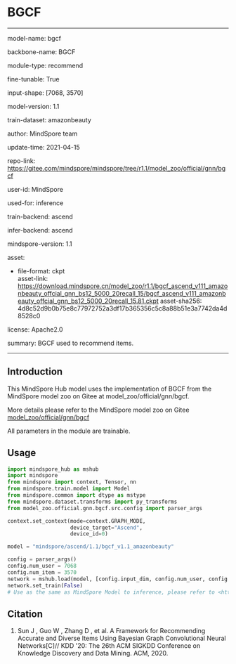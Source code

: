 # BGCF

---

model-name: bgcf

backbone-name: BGCF

module-type: recommend

fine-tunable: True

input-shape: [7068, 3570]

model-version: 1.1

train-dataset: amazonbeauty

author: MindSpore team

update-time: 2021-04-15

repo-link: <https://gitee.com/mindspore/mindspore/tree/r1.1/model_zoo/official/gnn/bgcf>

user-id: MindSpore

used-for: inference

train-backend: ascend

infer-backend: ascend

mindspore-version: 1.1

asset:

  -
    file-format: ckpt  
    asset-link: <https://download.mindspore.cn/model_zoo/r1.1/bgcf_ascend_v111_amazonbeauty_offcial_gnn_bs12_5000_20recall_15/bgcf_ascend_v111_amazonbeauty_offcial_gnn_bs12_5000_20recall_15.81.ckpt>
    asset-sha256: 4d8c52d9b0b75e8c77972752a3df17b365356c5c8a88b51e3a7742da4d8528c0

license: Apache2.0

summary: BGCF used to recommend items.

---

## Introduction

This MindSpore Hub model uses the implementation of BGCF from the MindSpore model zoo on Gitee at model_zoo/official/gnn/bgcf.

More details please refer to the MindSpore model zoo on Gitee [model_zoo/official/gnn/bgcf](https://gitee.com/mindspore/mindspore/blob/r1.1/model_zoo/official/gnn/bgcf/README.md)

All parameters in the module are trainable.

## Usage

```python
import mindspore_hub as mshub
import mindspore
from mindspore import context, Tensor, nn
from mindspore.train.model import Model
from mindspore.common import dtype as mstype
from mindspore.dataset.transforms import py_transforms
from model_zoo.official.gnn.bgcf.src.config import parser_args

context.set_context(mode=context.GRAPH_MODE,
                    device_target="Ascend",
                    device_id=0)

model = "mindspore/ascend/1.1/bgcf_v1.1_amazonbeauty"

config = parser_args()
config.num_user = 7068
config.num_item = 3570
network = mshub.load(model, [config.input_dim, config.num_user, config.num_item], config.embedded_dimension, config.activation, [0.0, 0.0, 0.0], config.num_user, config.num_item, config.input_dim)
network.set_train(False)
# Use as the same as MindSpore Model to inference, please refer to <https://gitee.com/mindspore/mindspore/tree/master/model_zoo/official/gnn/bgcf>.
```

## Citation

1. Sun J , Guo W , Zhang D , et al. A Framework for Recommending Accurate and Diverse Items Using Bayesian Graph Convolutional Neural Networks[C]// KDD '20: The 26th ACM SIGKDD Conference on Knowledge Discovery and Data Mining. ACM, 2020.
